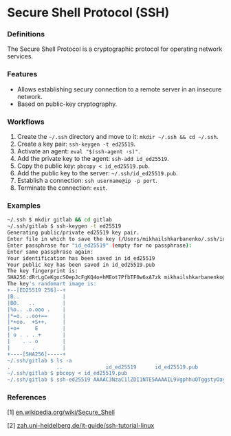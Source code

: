 # Secure Shell Protocol (SSH)

### Definitions
The Secure Shell Protocol is a cryptographic protocol 
for operating network services.

### Features
- Allows establishing secury connection to a remote server in an insecure network.
- Based on public-key cryptography.

### Workflows
1. Create the `~/.ssh` directory and move to it: `mkdir ~/.ssh && cd ~/.ssh`.
2. Create a key pair: `ssh-keygen -t ed25519`.
3. Activate an agent: `eval "$(ssh-agent -s)"`.
4. Add the private key to the agent: `ssh-add id_ed25519`.
5. Copy the public key: `pbcopy < id_ed25519.pub`.
6. Add the public key to the server: `~/.ssh/id_ed25519.pub`.
7. Establish a connection: `ssh username@ip -p port`.
8. Terminate the connection: `exit`.

### Examples
```bash
~/.ssh $ mkdir gitlab && cd gitlab 
~/.ssh/gitlab $ ssh-keygen -t ed25519 
Generating public/private ed25519 key pair.
Enter file in which to save the key (/Users/mikhailshkarbanenko/.ssh/id_ed25519): id_ed25519 
Enter passphrase for "id_ed25519" (empty for no passphrase): 
Enter same passphrase again: 
Your identification has been saved in id_ed25519
Your public key has been saved in id_ed25519.pub
The key fingerprint is:
SHA256:dRrLgCeKgocSOepJcFgKQ4o+hMEot7PfbTF0w6xA7zk mikhailshkarbanenko@Mikhails-MacBook-Pro.local
The key's randomart image is:
+--[ED25519 256]--+
|B..              |
|BO.   ..         |
|%o.. .o.ooo .    |
|*=o. ..oo+==     |
|*+oo.  +S++.     |
|+o+     E        |
| o . . . +       |
|    . . o        |
|       .         |
+----[SHA256]-----+
~/.ssh/gitlab $ ls -a
.               ..              id_ed25519      id_ed25519.pub
~/.ssh/gitlab $ pbcopy < id_ed25519.pub
~/.ssh/gitlab $ ssh-ed25519 AAAAC3NzaC1lZDI1NTE5AAAAIL9VgphhuOTggstyOayxsWajwjktOXM6rXovvW0cZt2F username@host.local
```

### References
[1] [en.wikipedia.org/wiki/Secure_Shell](https://en.wikipedia.org/wiki/Secure_Shell)

[2] [zah.uni-heidelberg.de/it-guide/ssh-tutorial-linux](https://zah.uni-heidelberg.de/it-guide/ssh-tutorial-linux)